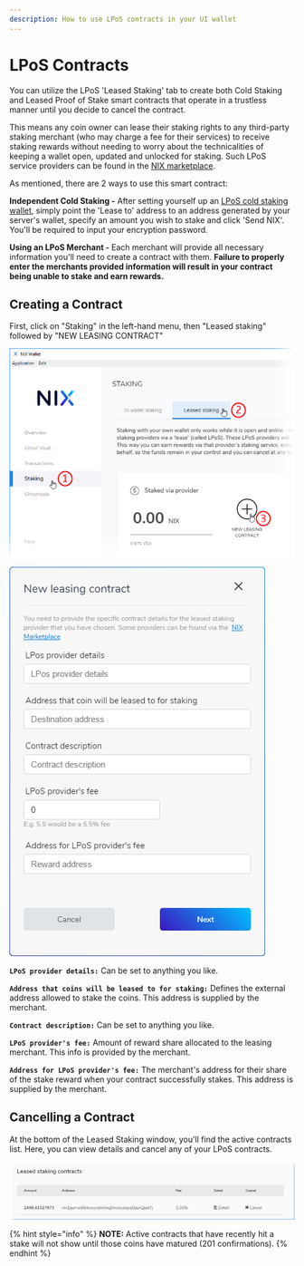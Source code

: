 ```yaml
---
description: How to use LPoS contracts in your UI wallet
---
```


# LPoS Contracts

You can utilize the LPoS 'Leased Staking' tab to create both Cold Staking and Leased Proof of Stake smart contracts that operate in a trustless manner until you decide to cancel the contract. 

This means any coin owner can lease their staking rights to any third-party staking merchant \(who may charge a fee for their services\) to receive staking rewards without needing to worry about the technicalities of keeping a wallet open, updated and unlocked for staking. Such LPoS service providers can be found in the [NIX marketplace](https://nixplatform.io/marketplace).

As mentioned, there are 2 ways to use this smart contract:

**Independent Cold Staking -** After setting yourself up an [LPoS cold staking wallet](../../../support/lpos-server-setup.md), simply point the 'Lease to' address to an address generated by your server's wallet, specify an amount you wish to stake and click 'Send NIX'. You'll be required to input your encryption password.

**Using an LPoS Merchant -** Each merchant will provide all necessary information you'll need to create a contract with them. **Failure to properly enter the merchants provided information will result in your contract being unable to stake and earn rewards.**

## Creating a Contract

First, click on "Staking" in the left-hand menu, then "Leased staking" followed by "NEW LEASING CONTRACT"

![](../../../.gitbook/assets/ui-lpos-composite.png)

![New leasing contract screen](../../../.gitbook/assets/ui-lpos-setup.png)

**`LPoS provider details:`** Can be set to anything you like.

**`Address that coins will be leased to for staking:`** Defines the external address allowed to stake the coins. This address is supplied by the merchant.

**`Contract description:`** Can be set to anything you like.

**`LPoS provider's fee:`** Amount of reward share allocated to the leasing merchant. This info is provided by the merchant.

**`Address for LPoS provider's fee:`** The merchant's address for their share of the stake reward when your contract successfully stakes. This address is supplied by the merchant.

## Cancelling a Contract

At the bottom of the Leased Staking window, you'll find the active contracts list. Here, you can view details and cancel any of your LPoS contracts.

![](../../../.gitbook/assets/ui-lpos-contracts.png)

{% hint style="info" %}
**NOTE:** Active contracts that have recently hit a stake will not show until those coins have matured \(201 confirmations\).
{% endhint %}


